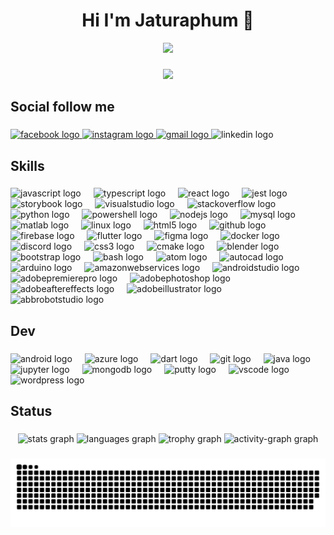 <h1 align="center">Hi I'm Jaturaphum 👋</h1>

<div align="center">
  <img src="https://profile-counter.glitch.me/Jaturaphum/count.svg?"  />
</div>

###

<div align="center">
  <img height="400" src="https://64.media.tumblr.com/c70e8fcdf61a132a873f99db163896a2/tumblr_o48ggtdpJA1sfmahro1_400.gifv"  />
</div>

###

<h2 align="left">Social follow me</h2>

###

<div align="left">
  <a href="https://www.facebook.com/profile.php?id=100009976096742" target="_blank">
    <img src="https://raw.githubusercontent.com/maurodesouza/profile-readme-generator/master/src/assets/icons/social/facebook/default.svg" width="60" height="40" alt="facebook logo"  />
  </a>
  <a href="https://www.instagram.com/jatunnxd/" target="_blank">
    <img src="https://raw.githubusercontent.com/maurodesouza/profile-readme-generator/master/src/assets/icons/social/instagram/default.svg" width="60" height="40" alt="instagram logo"  />
  </a>
  <a href="mailto:suaprakhon2002@gmail.com" target="_blank">
    <img src="https://raw.githubusercontent.com/maurodesouza/profile-readme-generator/master/src/assets/icons/social/gmail/default.svg" width="60" height="40" alt="gmail logo"  />
  </a>
  <img src="https://raw.githubusercontent.com/maurodesouza/profile-readme-generator/master/src/assets/icons/social/linkedin/default.svg" width="60" height="40" alt="linkedin logo"  />
</div>

###

<h2 align="left">Skills</h2>

###

<div align="left">
  <img src="https://skillicons.dev/icons?i=js" height="45" alt="javascript logo"  />
  <img width="12" />
  <img src="https://cdn.jsdelivr.net/gh/devicons/devicon/icons/typescript/typescript-original.svg" height="45" alt="typescript logo"  />
  <img width="12" />
  <img src="https://skillicons.dev/icons?i=react" height="45" alt="react logo"  />
  <img width="12" />
  <img src="https://cdn.jsdelivr.net/gh/devicons/devicon/icons/jest/jest-plain.svg" height="45" alt="jest logo"  />
  <img width="12" />
  <img src="https://cdn.jsdelivr.net/gh/devicons/devicon/icons/storybook/storybook-original.svg" height="45" alt="storybook logo"  />
  <img width="12" />
  <img src="https://skillicons.dev/icons?i=visualstudio" height="45" alt="visualstudio logo"  />
  <img width="12" />
  <img src="https://skillicons.dev/icons?i=stackoverflow" height="45" alt="stackoverflow logo"  />
  <img width="12" />
  <img src="https://skillicons.dev/icons?i=py" height="45" alt="python logo"  />
  <img width="12" />
  <img src="https://skillicons.dev/icons?i=powershell" height="45" alt="powershell logo"  />
  <img width="12" />
  <img src="https://skillicons.dev/icons?i=nodejs" height="45" alt="nodejs logo"  />
  <img width="12" />
  <img src="https://skillicons.dev/icons?i=mysql" height="45" alt="mysql logo"  />
  <img width="12" />
  <img src="https://skillicons.dev/icons?i=matlab" height="45" alt="matlab logo"  />
  <img width="12" />
  <img src="https://skillicons.dev/icons?i=linux" height="45" alt="linux logo"  />
  <img width="12" />
  <img src="https://skillicons.dev/icons?i=html" height="45" alt="html5 logo"  />
  <img width="12" />
  <img src="https://skillicons.dev/icons?i=github" height="45" alt="github logo"  />
  <img width="12" />
  <img src="https://skillicons.dev/icons?i=firebase" height="45" alt="firebase logo"  />
  <img width="12" />
  <img src="https://skillicons.dev/icons?i=flutter" height="45" alt="flutter logo"  />
  <img width="12" />
  <img src="https://skillicons.dev/icons?i=figma" height="45" alt="figma logo"  />
  <img width="12" />
  <img src="https://skillicons.dev/icons?i=docker" height="45" alt="docker logo"  />
  <img width="12" />
  <img src="https://skillicons.dev/icons?i=discord" height="45" alt="discord logo"  />
  <img width="12" />
  <img src="https://skillicons.dev/icons?i=css" height="45" alt="css3 logo"  />
  <img width="12" />
  <img src="https://skillicons.dev/icons?i=cmake" height="45" alt="cmake logo"  />
  <img width="12" />
  <img src="https://skillicons.dev/icons?i=blender" height="45" alt="blender logo"  />
  <img width="12" />
  <img src="https://skillicons.dev/icons?i=bootstrap" height="45" alt="bootstrap logo"  />
  <img width="12" />
  <img src="https://skillicons.dev/icons?i=bash" height="45" alt="bash logo"  />
  <img width="12" />
  <img src="https://skillicons.dev/icons?i=atom" height="45" alt="atom logo"  />
  <img width="12" />
  <img src="https://skillicons.dev/icons?i=autocad" height="45" alt="autocad logo"  />
  <img width="12" />
  <img src="https://skillicons.dev/icons?i=arduino" height="45" alt="arduino logo"  />
  <img width="12" />
  <img src="https://skillicons.dev/icons?i=aws" height="45" alt="amazonwebservices logo"  />
  <img width="12" />
  <img src="https://skillicons.dev/icons?i=androidstudio" height="45" alt="androidstudio logo"  />
  <img width="12" />
  <img src="https://skillicons.dev/icons?i=pr" height="45" alt="adobepremierepro logo"  />
  <img width="12" />
  <img src="https://skillicons.dev/icons?i=ps" height="45" alt="adobephotoshop logo"  />
  <img width="12" />
  <img src="https://skillicons.dev/icons?i=ae" height="45" alt="adobeaftereffects logo"  />
  <img width="12" />
  <img src="https://skillicons.dev/icons?i=ai" height="45" alt="adobeillustrator logo"  />
  <img width="12" />
  <img src="https://skillicons.dev/icons?i=bots" height="45" alt="abbrobotstudio logo"  />
</div>

###

<h2 align="left">Dev</h2>

###

<div align="left">
  <img src="https://cdn.jsdelivr.net/gh/devicons/devicon/icons/android/android-original.svg" height="40" alt="android logo"  />
  <img width="12" />
  <img src="https://cdn.jsdelivr.net/gh/devicons/devicon/icons/azure/azure-original.svg" height="40" alt="azure logo"  />
  <img width="12" />
  <img src="https://cdn.jsdelivr.net/gh/devicons/devicon/icons/dart/dart-original.svg" height="40" alt="dart logo"  />
  <img width="12" />
  <img src="https://cdn.jsdelivr.net/gh/devicons/devicon/icons/git/git-original.svg" height="40" alt="git logo"  />
  <img width="12" />
  <img src="https://cdn.jsdelivr.net/gh/devicons/devicon/icons/java/java-original.svg" height="40" alt="java logo"  />
  <img width="12" />
  <img src="https://cdn.jsdelivr.net/gh/devicons/devicon/icons/jupyter/jupyter-original.svg" height="40" alt="jupyter logo"  />
  <img width="12" />
  <img src="https://cdn.jsdelivr.net/gh/devicons/devicon/icons/mongodb/mongodb-original.svg" height="40" alt="mongodb logo"  />
  <img width="12" />
  <img src="https://cdn.jsdelivr.net/gh/devicons/devicon/icons/putty/putty-original.svg" height="40" alt="putty logo"  />
  <img width="12" />
  <img src="https://cdn.jsdelivr.net/gh/devicons/devicon/icons/vscode/vscode-original.svg" height="40" alt="vscode logo"  />
  <img width="12" />
  <img src="https://cdn.jsdelivr.net/gh/devicons/devicon/icons/wordpress/wordpress-original.svg" height="40" alt="wordpress logo"  />
</div>

###
<h2 align="left">Status</h2>

###

<div align="center">
  <img src="https://github-readme-stats.vercel.app/api?username=Jaturaphum&hide_title=false&hide_rank=false&show_icons=true&include_all_commits=true&count_private=true&disable_animations=false&theme=dracula&locale=en&hide_border=false&order=1" height="150" alt="stats graph"  />
  <img src="https://github-readme-stats.vercel.app/api/top-langs?username=Jaturaphum&locale=en&hide_title=false&layout=compact&card_width=320&langs_count=5&theme=dracula&hide_border=false&order=2" height="150" alt="languages graph"  />
  <img src="https://github-profile-trophy.vercel.app?username=Jaturaphum&theme=dracula&column=-1&row=1&margin-w=8&margin-h=8&no-bg=false&no-frame=false&order=4" height="150" alt="trophy graph"  />
  <img src="https://github-readme-activity-graph.vercel.app/graph?username=Jaturaphum&radius=16&theme=react&area=true&order=5" height="300" alt="activity-graph graph"  />
</div>

###

<div align="center">
  <picture>
  <source media="(prefers-color-scheme: dark)" srcset="https://raw.githubusercontent.com/platane/platane/output/github-contribution-grid-snake-dark.svg">
  <source media="(prefers-color-scheme: light)" srcset="https://raw.githubusercontent.com/platane/platane/output/github-contribution-grid-snake.svg">
  <img alt="github contribution grid snake animation" src="https://raw.githubusercontent.com/platane/platane/output/github-contribution-grid-snake.svg">
</picture>
</div>

###

